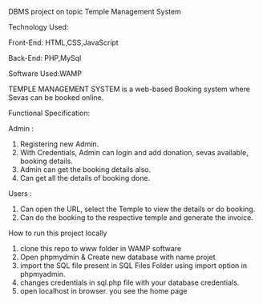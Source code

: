 DBMS project on topic Temple Management System

Technology Used:

Front-End: HTML,CSS,JavaScript

Back-End: PHP,MySql

Software Used:WAMP

TEMPLE MANAGEMENT SYSTEM is a web-based Booking system where Sevas can be booked online.

Functional Specification:

Admin :
1. Registering new Admin.
2. With Credentials, Admin can login and add donation, sevas available, booking details.
3. Admin can get the booking details also.
4. Can get all the details of booking done.

Users :
1. Can open the URL, select the Temple to view the details or do booking.
2. Can do the booking to the respective temple and generate the invoice.


How to run this project locally

1. clone this repo to www folder in WAMP software
2. Open phpmydmin & Create new database with name projet
3. import the SQL file present in SQL Files Folder using import option in phpmyadmin.
4. changes credentials in sql.php file with your database credentials.
5. open localhost in browser. you see the home page
